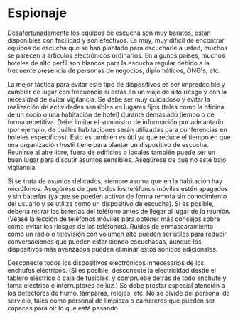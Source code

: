 [Title]: # (Espionaje)
[Order]: # (5)

# Espionaje

Desafortunadamente los equipos de escucha son muy baratos, estan disponibles con facilidad y son efectivos. Es muy, muy difícil de encontrar equipos de escucha que se han plantado para escucharle a usted, muchos se parecen a artículos electrónicos ordinarios. En algunos países, muchos hoteles de alto perfil son blancos para la escucha regular debido a la frecuente presencia de personas de negocios, diplomáticos, ONG's, etc.

La mejor táctica para evitar este tipo de dispositivos es ser impredecible y cambiar de lugar con frecuencia si estás en un viaje de alto riesgo y con la necesidad de evitar vigilancia. Se debe ser muy cuidadoso y evitar la realización de actividades sensibles en lugares fijos (tales como la oficina de un socio o una habitación de hotel) durante demasiado tiempo o de forma repetitiva. Debe limitar el suministro de información por adelantado (por ejemplo, de cuáles habitaciones serán utilizadas para conferencias en hoteles específicos). Esto es también es útil ya que reduce el tiempo en que una organización hostil tiene para plantar un dispositivo de escucha. Reunirse al aire libre, fuera de edificios o locales también puede ser un buen lugar para discutir asuntos sensibles. Asegúrese de que no esté bajo vigilancia.

Si se trata de asuntos delicados, siempre asuma que en la habitación hay micrófonos. Asegúrese de que todos los teléfonos móviles estén apagados y sin baterías (ya que se pueden activar de forma remota sin conocimiento del usuario y se utiliza como un dispositivo de escucha). Si es posible, debería retirar las baterías del teléfono antes de llegar al lugar de la reunión. (Véase la lección de teléfonos móviles para obtener más consejos sobre cómo evitar los riesgos de los teléfonos). Ruidos de enmascaramiento como un radio o televisión con volumen alto pueden ser útiles para reducir conversaciones que pueden estar siendo escuchadas, aunque los dispositivos más avanzados pueden eliminar estos sonidos adicionales.

Desconecte todos los dispositivos electrónicos innecesarios de los enchufes eléctricos. (Si es posible, desconecte la electricidad desde el tablero eléctrico o caja de fusibles, y compruebe detrás de todo enchufe y toma eléctrico e interruptores de luz.) Se debe prestar especial atención a los detectores de humo, lámparas, relojes, etc. No se olvide del personal de servicio, tales como personal de limpieza o camareros que pueden ser capaces para oír lo que está pasando.

